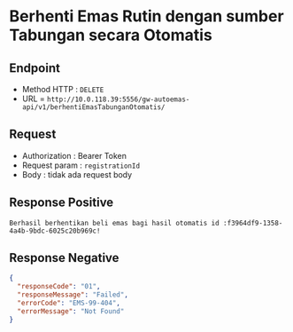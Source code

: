 # Berhenti Emas Rutin dengan sumber Tabungan secara Otomatis

## Endpoint

- Method HTTP : `DELETE`
- URL = `http://10.0.118.39:5556/gw-autoemas-api/v1/berhentiEmasTabunganOtomatis/`

## Request

- Authorization : Bearer Token
- Request param : `registrationId`
- Body : tidak ada request body

## Response Positive

```
Berhasil berhentikan beli emas bagi hasil otomatis id :f3964df9-1358-
4a4b-9bdc-6025c20b969c!
```

## Response Negative

```json
{
  "responseCode": "01",
  "responseMessage": "Failed",
  "errorCode": "EMS-99-404",
  "errorMessage": "Not Found"
}
```
